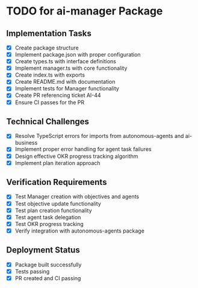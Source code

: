 # TODO for ai-manager Package

## Implementation Tasks

- [x] Create package structure
- [x] Implement package.json with proper configuration
- [x] Create types.ts with interface definitions
- [x] Implement manager.ts with core functionality
- [x] Create index.ts with exports
- [x] Create README.md with documentation
- [x] Implement tests for Manager functionality
- [x] Create PR referencing ticket AI-44
- [x] Ensure CI passes for the PR

## Technical Challenges

- [x] Resolve TypeScript errors for imports from autonomous-agents and ai-business
- [x] Implement proper error handling for agent task failures
- [x] Design effective OKR progress tracking algorithm
- [x] Implement plan iteration approach

## Verification Requirements

- [x] Test Manager creation with objectives and agents
- [x] Test objective update functionality
- [x] Test plan creation functionality
- [x] Test agent task delegation
- [x] Test OKR progress tracking
- [x] Verify integration with autonomous-agents package

## Deployment Status

- [x] Package built successfully
- [x] Tests passing
- [x] PR created and CI passing
